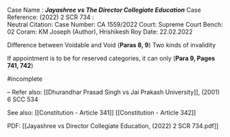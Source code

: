 Case Name : ***Jayashree vs The Director Collegiate Education***
Case Reference: (2022) 2 SCR 734 :  
Neutral Citation:
Case Number: CA 1559/2022
Court: Supreme Court
Bench: 02
Coram: KM Joseph (Author), Hrishikesh Roy
Date: 22.02.2022

Difference between Voidable and Void (**Paras 8, 9**)
	Two kinds of invalidity

If appointment is to be for reserved categories, it can only  (**Para 9, Pages 741, 742**)

#incomplete 

–
Refer also:
[[Dhurandhar Prasad Singh vs Jai Prakash University]], (2001) 6 SCC 534

See also:
[[Constitution - Article 341]] 
[[Constitution - Article 342]] 

PDF:
[[Jayashree vs Director Collegiate Education, (2022) 2 SCR 734.pdf]]